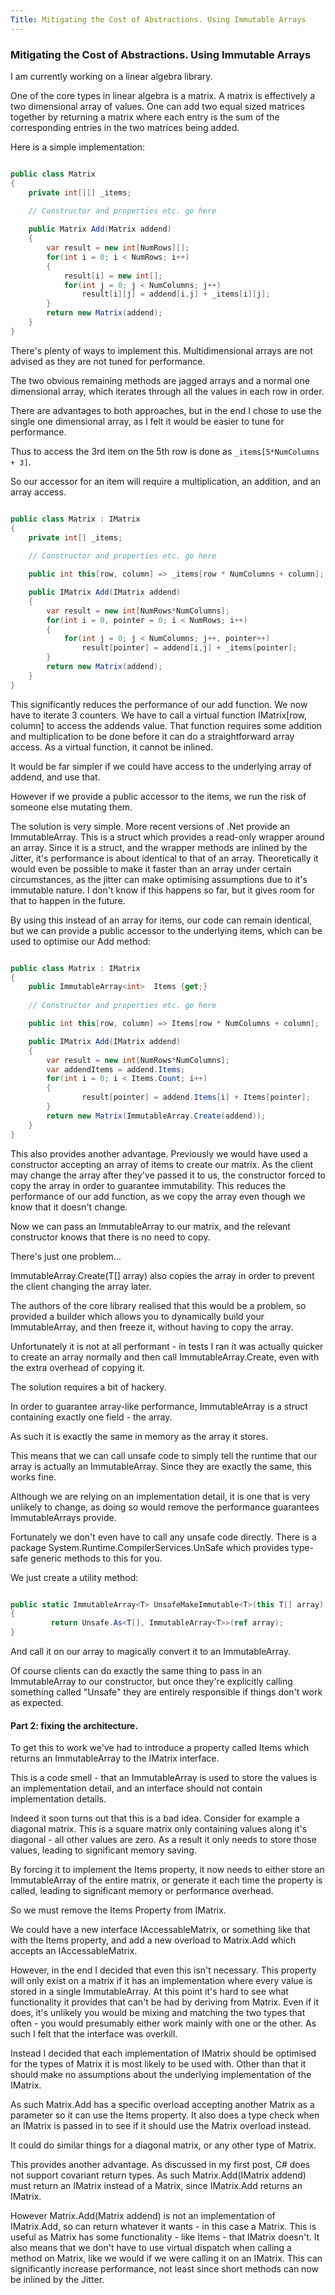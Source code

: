 ```yaml
---
Title: Mitigating the Cost of Abstractions. Using Immutable Arrays
---
```


### Mitigating the Cost of Abstractions. Using Immutable Arrays

I am currently working on a linear algebra library.

One of the core types in linear algebra is a matrix. A matrix is effectively a two dimensional array of values. One can add two equal sized matrices together by returning a matrix where each entry is the sum of the corresponding entries in the two matrices being added.

Here is a simple implementation:

``` csharp

public class Matrix
{
    private int[][] _items;
    
    // Constructor and properties etc. go here

    public Matrix Add(Matrix addend)
    {
        var result = new int[NumRows][];
        for(int i = 0; i < NumRows; i++)
        {
            result[i] = new int[];
            for(int j = 0; j < NumColumns; j++)
                result[i][j] = addend[i,j] + _items[i][j];
        }
        return new Matrix(addend);
    }
}

```

There's plenty of ways to implement this. Multidimensional arrays are not advised as they are not tuned for performance. 

The two obvious remaining methods are jagged arrays and a normal one dimensional array, which iterates through all the values in each row in order.

There are advantages to both approaches, but in the end I chose to use the single one dimensional array, as I felt it would be easier to tune for performance.

Thus to access the 3rd item on the 5th row is done as `_items[5*NumColumns + 3]`.

So our accessor for an item will require a multiplication, an addition, and an array access.

``` csharp

public class Matrix : IMatrix
{
    private int[] _items;
    
    // Constructor and properties etc. go here

    public int this[row, column] => _items[row * NumColumns + column];

    public IMatrix Add(IMatrix addend)
    {
        var result = new int[NumRows*NumColumns];
        for(int i = 0, pointer = 0; i < NumRows; i++)
        {
            for(int j = 0; j < NumColumns; j++, pointer++)
                result[pointer] = addend[i,j] + _items[pointer];
        }
        return new Matrix(addend);
    }
}

```

This significantly reduces the performance of our add function. We now have to iterate 3 counters. We have to call a virtual function IMatrix[row, column] to access the addends value. That function requires some addition and multiplication to be done before it can do a straightforward array access. As a virtual function, it cannot be inlined.

It would be far simpler if we could have access to the underlying array of addend, and use that.

However if we provide a public accessor to the items, we run the risk of someone else mutating them.

The solution is very simple. More recent versions of .Net provide an ImmutableArray<T>. This is a struct which provides a read-only wrapper around an array. Since it is a struct, and the wrapper methods are inlined by the Jitter, it's performance is about identical to that of an array. Theoretically it would even be possible to make it faster than an array under certain circumstances, as the jitter can make optimising assumptions due to it's immutable nature. I don't know if this happens so far, but it gives room for that to happen in the future.

By using this instead of an array for items, our code can remain identical, but we can provide a public accessor to the underlying items, which can be used to optimise our Add method:

``` csharp

public class Matrix : IMatrix
{
    public ImmutableArray<int>  Items {get;}
    
    // Constructor and properties etc. go here

    public int this[row, column] => Items[row * NumColumns + column];

    public IMatrix Add(IMatrix addend)
    {
        var result = new int[NumRows*NumColumns];
        var addendItems = addend.Items;
        for(int i = 0; i < Items.Count; i++)
        {
                result[pointer] = addend.Items[i] + Items[pointer];
        }
        return new Matrix(ImmutableArray.Create(addend));
    }
}

```

This also provides another advantage. Previously we would have used a constructor accepting an array of items to create our matrix. As the client may change the array after they've passed it to us, the constructor forced to copy the array in order to guarantee immutability. This reduces the performance of our add function, as we copy the array even though we know that it doesn't change.

Now we can pass an ImmutableArray to our matrix, and the relevant constructor knows that there is no need to copy.

There's just one problem...

ImmutableArray<T>.Create(T[] array) also copies the array in order to prevent the client changing the array later.

The authors of the core library realised that this would be a problem, so provided a builder which allows you to dynamically build your ImmutableArray, and then freeze it, without having to copy the array.

Unfortunately it is not at all performant - in tests I ran it was actually quicker to create an array normally and then call ImmutableArray.Create, even with the extra overhead of copying it.

The solution requires a bit of hackery.

In order to guarantee array-like performance, ImmutableArray is a struct containing exactly one field - the array.

As such it is exactly the same in memory as the array it stores.

This means that we can call unsafe code to simply tell the runtime that our array is actually an ImmutableArray. Since they are exactly the same, this works fine.

Although we are relying on an implementation detail, it is one that is very unlikely to change, as doing so would remove the performance guarantees ImmutableArrays provide.

Fortunately we don't even have to call any unsafe code directly. There is a package System.Runtime.CompilerServices.UnSafe which provides type-safe generic methods to this for you.

We just create a utility method:

``` csharp

public static ImmutableArray<T> UnsafeMakeImmutable<T>(this T[] array)
{
		 return Unsafe.As<T[], ImmutableArray<T>>(ref array);
}

```

And call it on our array to magically convert it to an ImmutableArray.

Of course clients can do exactly the same thing to pass in an ImmutableArray to our constructor, but once they're explicitly calling something called "Unsafe" they are entirely responsible if things don't work as expected.

#### Part 2: fixing the architecture.

To get this to work we've had to introduce a property called Items which returns an ImmutableArray to the IMatrix interface.

This is a code smell - that an ImmutableArray is used to store the values is an implementation detail, and an interface should not contain implementation details.

Indeed it soon turns out that this is a bad idea. Consider for example a diagonal matrix. This is a square matrix only containing values along it's diagonal - all other values are zero. As a result it only needs to store those values, leading to significant memory saving.

By forcing it to implement the Items property, it now needs to either store an ImmutableArray of the entire   matrix, or generate it each time the property is called, leading to significant memory or performance overhead.

So we must remove the Items Property from IMatrix.

We could have a new interface IAccessableMatrix, or something like that with the Items property, and add a new overload to Matrix.Add which accepts an IAccessableMatrix.

However, in the end I decided that even this isn't necessary. This property will only exist on a matrix if it has an implementation where every value is stored in a single ImmutableArray. At this point it's hard to see what functionality it provides that can't be had by deriving from Matrix. Even if it does, it's unlikely you would be mixing and matching the two types that often - you would presumably either work mainly with one or the other. As such I felt that the interface was overkill.

Instead I decided that each implementation of IMatrix should be optimised for the types of Matrix it  is most likely to be used with. Other than that it should make no assumptions about the underlying implementation of the IMatrix.

As such Matrix.Add has a specific overload accepting another Matrix as a parameter so it can use the Items property. It also does a type check when an IMatrix is passed in to see if it should use the Matrix overload instead.

It could do similar things for a diagonal matrix, or any other type of Matrix.

This provides another advantage. As discussed in my first post, C# does not support covariant return types. As such Matrix.Add(IMatrix addend) must return an IMatrix instead of a Matrix, since IMatrix.Add returns an IMatrix.

However Matrix.Add(Matrix addend) is not an implementation of IMatrix.Add, so can return whatever it wants - in this case a Matrix. This is useful as Matrix has some functionality - like Items - that IMatrix doesn't. It also means that we don't have to use virtual dispatch when calling a method on Matrix, like we would if we were calling it on an IMatrix. This can significantly increase performance, not least since short methods can now be inlined by the Jitter.
